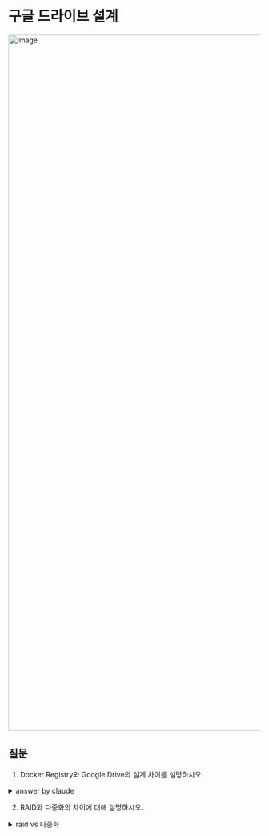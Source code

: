 # 구글 드라이브 설계

<img width="2712" height="1389" alt="image" src="https://github.com/user-attachments/assets/d31dfe74-3583-4778-8394-cfe2e3b0d7a9" />

## 질문
1. Docker Registry와 Google Drive의 설계 차이를 설명하시오

<details>
  <summary>answer by claude</summary>
  # 구글 드라이브 vs 도커 레지스트리: 설계 특징과 차이점 분석

## 📋 목차
- [시스템 개요](#시스템-개요)
- [공통 특징](#공통-특징)
- [핵심 차이점](#핵심-차이점)
- [아키텍처 비교](#아키텍처-비교)
- [데이터 모델 차이](#데이터-모델-차이)
- [성능 최적화 전략 차이](#성능-최적화-전략-차이)
- [면접에서 활용할 수 있는 포인트](#면접에서-활용할-수-있는-포인트)

---

## 시스템 개요

### 🗂️ 구글 드라이브
**목적**: 개인/팀 파일 저장 및 협업 플랫폼
**사용자**: 일반 사용자, 기업 사용자
**주요 기능**: 파일 저장, 실시간 협업, 버전 관리, 공유

### 🐳 도커 레지스트리  
**목적**: 컨테이너 이미지 저장 및 배포 시스템
**사용자**: 개발자, DevOps 엔지니어
**주요 기능**: 이미지 저장, 태그 관리, 레이어 공유, 배포

---

## 공통 특징

### 1. 콘텐츠 주소 기반 저장 (Content-Addressable Storage)

#### 공통점
```python
# 두 시스템 모두 해시 기반 중복 제거 사용
content_hash = sha256(content)
storage_key = content_hash
```

#### 효과
- ✅ 중복 데이터 제거로 저장 공간 절약
- ✅ 데이터 무결성 보장 (해시 검증)
- ✅ 참조 카운팅을 통한 효율적인 가비지 컬렉션

### 2. 계층적 데이터 구조

#### 레이어 개념
```
공통 패턴:
Base Layer (공통 부분) → 한 번만 저장
+ Delta Layer (변경 부분) → 차이점만 저장
= Complete Content (전체 내용)
```

### 3. 메타데이터 분리

#### Manifest 기반 관리
- 실제 데이터와 메타데이터 분리
- 포인터 기반 참조로 효율적 관리
- 버전 관리 및 롤백 지원

---

## 핵심 차이점

### 1. 데이터 불변성 (Immutability)

| 구분 | 구글 드라이브 | 도커 레지스트리 |
|------|-------------|----------------|
| **데이터 특성** | **가변 데이터** | **불변 데이터** |
| **수정 방식** | 파일 직접 수정 | 새 버전 생성 |
| **버전 관리** | 변경 이력 추적 | 태그 기반 버전 |

#### 구글 드라이브 (Mutable)
```python
class GoogleDriveFile:
    def update_file(self, file_id, new_content):
        # 기존 파일을 직접 수정
        current_version = self.get_current_version(file_id)
        
        # 변경된 부분만 새로운 청크로 생성
        changed_chunks = self.diff_content(current_version, new_content)
        new_version = self.create_new_version(current_version, changed_chunks)
        
        # 파일 히스토리에 추가 (기존 파일 유지)
        self.update_file_pointer(file_id, new_version)
```

#### 도커 레지스트리 (Immutable)
```python
class DockerRegistry:
    def push_image(self, image_tag, layers):
        # 새로운 이미지는 완전히 새로운 매니페스트
        manifest = self.create_manifest(layers)
        manifest_digest = sha256(manifest)
        
        # 기존 태그가 있으면 새로운 매니페스트로 교체
        self.update_tag_pointer(image_tag, manifest_digest)
        
        # 이전 매니페스트는 여전히 존재 (해시로 접근 가능)
```

### 2. 사용 패턴과 액세스 모델

| 구분 | 구글 드라이브 | 도커 레지스트리 |
|------|-------------|----------------|
| **사용 패턴** | **Read-Write 빈번** | **Write-Once, Read-Many** |
| **액세스 주체** | 개별 사용자 | 자동화 시스템 |
| **동시성** | 실시간 협업 | 배치 기반 배포 |

#### 구글 드라이브 사용 패턴
```python
class DriveUsagePattern:
    # 사용자가 파일을 수시로 편집
    patterns = {
        'create': '10%',      # 새 파일 생성
        'read': '40%',        # 파일 조회/다운로드  
        'update': '35%',      # 파일 수정
        'share': '10%',       # 공유 설정
        'delete': '5%'        # 삭제
    }
    
    # 실시간 협업 요구사항
    collaboration_features = [
        'real_time_sync',     # 실시간 동기화
        'conflict_resolution', # 충돌 해결
        'live_cursors',       # 실시간 커서
        'comment_system'      # 댓글 시스템
    ]
```

#### 도커 레지스트리 사용 패턴
```python
class RegistryUsagePattern:
    # CI/CD 파이프라인 중심
    patterns = {
        'push': '20%',        # 새 이미지 업로드
        'pull': '75%',        # 이미지 다운로드
        'tag': '3%',          # 태그 관리
        'delete': '2%'        # 정리 작업
    }
    
    # 배포 중심 요구사항
    deployment_features = [
        'atomic_operations',  # 원자적 연산
        'rollback_support',   # 롤백 지원
        'multi_arch_support', # 멀티 아키텍처
        'security_scanning'   # 보안 스캔
    ]
```

### 3. 데이터 구조와 청킹 전략

#### 구글 드라이브 청킹
```python
class DriveChunking:
    def chunk_strategy(self, file_type, file_size):
        """파일 타입과 사용 패턴에 따른 적응적 청킹"""
        
        if file_type == 'document':
            # 문서: 내용 기반 청킹 (편집 시 최소 변경)
            return self.content_based_chunking(
                target_size=64_KB,    # 작은 청크로 세밀한 변경 추적
                method='rabin_fingerprint'
            )
            
        elif file_type == 'media':
            # 미디어: 스트리밍 최적화
            return self.fixed_chunking(
                chunk_size=4_MB,      # 큰 청크로 스트리밍 성능
                alignment='frame_boundary'
            )
            
        else:
            # 기본: 균형 잡힌 청킹
            return self.adaptive_chunking(target_size=1_MB)
```

#### 도커 레지스트리 청킹
```python
class DockerLayering:
    def layer_strategy(self, dockerfile_commands):
        """Dockerfile 명령어 기반 레이어 분할"""
        
        layers = []
        
        # FROM: 베이스 이미지 (공유 가능한 큰 레이어)
        base_layer = self.create_base_layer(dockerfile_commands[0])
        layers.append(base_layer)
        
        # RUN: 각 명령어별로 레이어 생성 (캐시 최적화)
        for cmd in dockerfile_commands[1:]:
            if cmd.startswith('RUN'):
                layer = self.create_command_layer(cmd)
                layers.append(layer)
        
        # COPY/ADD: 파일 변경사항을 별도 레이어로
        file_changes = self.extract_file_changes(dockerfile_commands)
        if file_changes:
            layers.append(self.create_file_layer(file_changes))
            
        return layers
```

### 4. 네트워크 최적화 전략

| 구분 | 구글 드라이브 | 도커 레지스트리 |
|------|-------------|----------------|
| **최적화 목표** | **사용자 체감 성능** | **배포 효율성** |
| **캐싱 전략** | 사용자별 개인화 | 조직별 공통 캐시 |
| **전송 방식** | 점진적 로딩 | 일괄 다운로드 |

#### 구글 드라이브 네트워크 최적화
```python
class DriveNetworkOptimization:
    def optimize_for_user_experience(self):
        return {
            'progressive_loading': {
                'preview_first': True,        # 미리보기 우선
                'lazy_loading': True,         # 필요할 때만 로딩
                'thumbnail_priority': True    # 썸네일 우선 생성
            },
            'bandwidth_adaptation': {
                'quality_scaling': True,      # 화질 자동 조절
                'compression_level': 'dynamic', # 동적 압축
                'mobile_optimization': True   # 모바일 최적화
            },
            'prefetching': {
                'user_behavior_ml': True,     # ML 기반 예측
                'folder_prefetch': True,      # 폴더 전체 예측 로딩
                'related_files': True         # 관련 파일 예측
            }
        }
```

#### 도커 레지스트리 네트워크 최적화
```python
class RegistryNetworkOptimization:
    def optimize_for_deployment_speed(self):
        return {
            'layer_parallelization': {
                'concurrent_pulls': 8,        # 병렬 레이어 다운로드
                'dependency_aware': True,     # 의존성 순서 고려
                'bandwidth_balancing': True   # 대역폭 균등 분배
            },
            'caching_hierarchy': {
                'local_cache': True,          # 로컬 캐시
                'cluster_cache': True,        # 클러스터 캐시  
                'regional_mirror': True       # 지역별 미러
            },
            'compression': {
                'layer_compression': 'gzip',  # 레이어 압축
                'manifest_compression': True, # 매니페스트 압축
                'delta_compression': False    # 델타 압축 비활성화
            }
        }
```

---

## 아키텍처 비교

### 1. 스토리지 아키텍처

#### 구글 드라이브 스토리지
```
User Layer (사용자별 파일 포인터)
    ↓
Metadata Layer (파일 정보, 권한, 버전)
    ↓  
Content Layer (실제 청크 데이터)
    ↓
Physical Storage (지역별 분산 저장소)

특징:
- 사용자 중심 계층 구조
- 실시간 메타데이터 업데이트
- 세밀한 권한 제어
```

#### 도커 레지스트리 스토리지
```
Registry API Layer (표준 API)
    ↓
Manifest Store (이미지 메타데이터)
    ↓
Blob Store (레이어 데이터)
    ↓
Backend Storage (오브젝트 스토리지)

특징:
- API 중심 계층 구조
- 불변 데이터 모델
- 태그 기반 참조
```

### 2. 확장성 모델

#### 구글 드라이브 확장성
```python
class DriveScalability:
    scaling_dimensions = {
        'users': {
            'sharding_key': 'user_id',
            'partition_strategy': 'geographic + load',
            'replication': 'multi-region'
        },
        'files': {
            'sharding_key': 'file_id',
            'partition_strategy': 'size + access_pattern',
            'tiering': 'hot/warm/cold'
        },
        'metadata': {
            'database': 'distributed_sql',
            'consistency': 'eventual_consistency',
            'caching': 'multi_level'
        }
    }
```

#### 도커 레지스트리 확장성
```python
class RegistryScalability:
    scaling_dimensions = {
        'repositories': {
            'sharding_key': 'repository_name',
            'partition_strategy': 'namespace_based',
            'replication': 'push_model'
        },
        'layers': {
            'sharding_key': 'content_hash',
            'partition_strategy': 'hash_ring',
            'deduplication': 'global'
        },
        'metadata': {
            'database': 'eventually_consistent',
            'consistency': 'strong_for_tags',
            'caching': 'cdn_focused'
        }
    }
```

---

## 데이터 모델 차이

### 1. 메타데이터 스키마

#### 구글 드라이브 메타데이터
```json
{
  "file_id": "1BxiMVs0XRA5nFMdKvBdBZjgmUUqptlbs74OgvE2upms",
  "name": "Class Data",
  "type": "spreadsheet",
  "size": 12345,
  "created_time": "2023-01-01T00:00:00Z",
  "modified_time": "2023-12-01T15:30:00Z",
  "owner": {
    "user_id": "user123",
    "email": "user@example.com"
  },
  "permissions": [
    {
      "user_id": "user456", 
      "role": "editor",
      "inherited": false
    }
  ],
  "version_history": [
    {
      "version_id": "v1",
      "timestamp": "2023-01-01T00:00:00Z",
      "author": "user123",
      "changes": "Initial creation"
    }
  ],
  "chunks": [
    {
      "chunk_id": "sha256:abc123...",
      "offset": 0,
      "size": 1048576
    }
  ]
}
```

#### 도커 레지스트리 메타데이터
```json
{
  "schemaVersion": 2,
  "mediaType": "application/vnd.docker.distribution.manifest.v2+json",
  "config": {
    "mediaType": "application/vnd.docker.container.image.v1+json",
    "size": 1469,
    "digest": "sha256:config_hash..."
  },
  "layers": [
    {
      "mediaType": "application/vnd.docker.image.rootfs.diff.tar.gzip",
      "size": 32654,
      "digest": "sha256:layer1_hash..."
    },
    {
      "mediaType": "application/vnd.docker.image.rootfs.diff.tar.gzip",
      "size": 16724,
      "digest": "sha256:layer2_hash..."
    }
  ],
  "annotations": {
    "org.opencontainers.image.created": "2023-12-01T15:30:00Z",
    "org.opencontainers.image.version": "1.0.0"
  }
}
```

### 2. 참조 모델

#### 구글 드라이브 참조
```python
# 사용자 → 파일 → 버전 → 청크
class DriveReference:
    def resolve_file_access(self, user_id, file_path):
        # 1. 사용자 권한 확인
        permissions = self.check_user_permissions(user_id, file_path)
        
        # 2. 파일 메타데이터 조회
        file_metadata = self.get_file_metadata(file_path)
        
        # 3. 최신 버전 조회
        latest_version = self.get_latest_version(file_metadata.file_id)
        
        # 4. 청크 목록 조회
        chunks = self.get_chunks(latest_version.version_id)
        
        return FileAccess(permissions, file_metadata, chunks)
```

#### 도커 레지스트리 참조
```python
# 레포지토리 → 태그 → 매니페스트 → 레이어
class RegistryReference:
    def resolve_image_pull(self, repository, tag):
        # 1. 태그로 매니페스트 조회
        manifest_digest = self.get_tag_pointer(repository, tag)
        manifest = self.get_manifest(manifest_digest)
        
        # 2. 레이어 목록 추출
        layers = manifest.layers
        
        # 3. 각 레이어 해시로 실제 데이터 조회
        layer_data = []
        for layer in layers:
            data = self.get_blob(layer.digest)
            layer_data.append(data)
            
        return ImagePull(manifest, layer_data)
```

---

## 성능 최적화 전략 차이

### 1. 캐싱 전략

#### 구글 드라이브 캐싱
```python
class DriveCaching:
    def __init__(self):
        self.cache_levels = {
            'browser': BrowserCache(ttl=3600),      # 1시간
            'edge': EdgeCache(ttl=86400),           # 24시간  
            'regional': RegionalCache(ttl=604800),   # 7일
            'origin': OriginStorage()
        }
    
    def cache_strategy(self, file_type, access_pattern):
        if access_pattern == 'frequent_edit':
            # 자주 편집되는 파일: 짧은 캐시
            return CachePolicy(
                browser_ttl=300,    # 5분
                edge_ttl=1800,      # 30분
                invalidation='immediate'
            )
        elif access_pattern == 'read_only':
            # 읽기 전용 파일: 긴 캐시
            return CachePolicy(
                browser_ttl=86400,  # 24시간
                edge_ttl=604800,    # 7일
                invalidation='lazy'
            )
```

#### 도커 레지스트리 캐싱
```python
class RegistryCaching:
    def __init__(self):
        self.cache_levels = {
            'local': LocalCache(size='10GB'),
            'cluster': ClusterCache(size='100GB'),
            'registry': RegistryCache(size='1TB'),
            'mirror': MirrorRegistry()
        }
    
    def cache_strategy(self, layer_type, popularity):
        if layer_type == 'base_image':
            # 베이스 이미지: 적극적 캐싱
            return CachePolicy(
                local_priority='high',
                cluster_replication=True,
                ttl='infinite'  # 불변이므로 무제한
            )
        elif layer_type == 'app_layer':
            # 애플리케이션 레이어: 선택적 캐싱
            return CachePolicy(
                local_priority='medium',
                cluster_replication=False,
                ttl='30_days'
            )
```

### 2. 동시성 제어

#### 구글 드라이브 동시성
```python
class DriveConcurrency:
    def handle_concurrent_edit(self, file_id, operations):
        """실시간 협업을 위한 Operational Transformation"""
        
        # 1. 작업을 논리적 타임스탬프로 정렬
        sorted_ops = self.sort_by_logical_time(operations)
        
        # 2. 각 작업을 순차적으로 변환 및 적용
        applied_ops = []
        for op in sorted_ops:
            # 이전 작업들과의 충돌 변환
            transformed_op = self.transform_against_applied(op, applied_ops)
            
            # 변환된 작업 적용
            self.apply_operation(file_id, transformed_op)
            applied_ops.append(transformed_op)
        
        # 3. 모든 클라이언트에 동기화
        self.broadcast_operations(file_id, applied_ops)
```

#### 도커 레지스트리 동시성
```python
class RegistryConcurrency:
    def handle_concurrent_push(self, repository, tag, manifest):
        """태그 업데이트의 원자성 보장"""
        
        # 1. 락 획득 (태그별 단위)
        with self.acquire_tag_lock(repository, tag):
            
            # 2. 현재 태그 상태 확인
            current_manifest = self.get_current_manifest(repository, tag)
            
            # 3. 원자적 업데이트
            success = self.atomic_tag_update(
                repository, 
                tag, 
                current_manifest, 
                manifest
            )
            
            if success:
                # 4. 이벤트 발행 (webhooks, 등)
                self.emit_update_event(repository, tag, manifest)
                
        return success
```

---

## 면접에서 활용할 수 있는 포인트

### 1. 시스템 설계 비교 질문

**Q: "파일 저장 시스템을 설계한다면 구글 드라이브와 도커 레지스트리 중 어떤 패턴을 참고하겠는가?"**

**답변 가이드라인:**
```python
def choose_architecture_pattern(use_case):
    if use_case.has_frequent_modifications():
        return "구글 드라이브 패턴 - 가변 데이터 모델 채택"
        # - 청크 기반 변경 추적
        # - 실시간 동기화
        # - 세밀한 권한 제어
        
    elif use_case.is_immutable_deployment():
        return "도커 레지스트리 패턴 - 불변 데이터 모델 채택"
        # - 레이어 기반 구조
        # - 원자적 업데이트
        # - 전역 중복 제거
        
    else:
        return "하이브리드 패턴 - 두 모델의 장점 결합"
        # - 읽기 전용 데이터는 불변 모델
        # - 편집 가능한 데이터는 가변 모델
```

### 2. 성능 최적화 비교

**Q: "두 시스템의 캐싱 전략 차이점과 각각의 장단점은?"**

| 측면 | 구글 드라이브 | 도커 레지스트리 | 면접 포인트 |
|------|-------------|----------------|-------------|
| **캐시 무효화** | 복잡한 무효화 로직 | 간단한 불변 캐시 | 일관성 vs 성능 트레이드오프 |
| **캐시 히트율** | 사용자별 개인화로 낮음 | 레이어 공유로 높음 | 개인화 vs 공유 효율성 |
| **메모리 사용** | 메타데이터 캐시 중요 | 데이터 캐시 중요 | 캐시 계층별 최적화 전략 |

### 3. 확장성 설계 차이

**Q: "각 시스템의 확장성 병목 지점과 해결 방안은?"**

#### 구글 드라이브 병목점
```python
bottlenecks = {
    'metadata_database': {
        'problem': '실시간 업데이트로 인한 쓰기 부하',
        'solution': '샤딩 + 읽기 복제본 + 캐싱'
    },
    'real_time_sync': {
        'problem': '다중 사용자 동시 편집',
        'solution': 'CRDT + Operational Transformation'
    },
    'permission_check': {
        'problem': '복잡한 권한 계층 구조',
        'solution': '권한 캐싱 + 지연 평가'
    }
}
```

#### 도커 레지스트리 병목점
```python
bottlenecks = {
    'blob_storage': {
        'problem': '대용량 레이어 저장 및 전송',
        'solution': 'CDN + 압축 + 병렬 전송'
    },
    'manifest_lookup': {
        'problem': '태그 조회 핫스팟',
        'solution': '읽기 복제본 + 지역별 캐시'
    },
    'garbage_collection': {
        'problem': '참조되지 않는 레이어 정리',
        'solution': '백그라운드 GC + 참조 카운팅'
    }
}
```

---

## 결론: 두 시스템에서 배우는 설계 원칙

### 🎯 핵심 통찰

#### 1. **데이터 모델 선택의 중요성**
- **가변 vs 불변**: 사용 패턴에 따라 근본적으로 다른 아키텍처 필요
- **일관성 모델**: 실시간성 vs 최종 일관성의 트레이드오프
- **버전 관리**: Git-like vs Database-like 접근 방식

#### 2. **성능 최적화 전략**
- **캐싱**: 사용자 중심 vs 데이터 중심 캐싱
- **네트워크**: 점진적 로딩 vs 일괄 전송
- **저장소**: 계층적 티어링 vs 플랫 구조

#### 3. **확장성 패턴**
- **샤딩**: 사용자 기반 vs 콘텐츠 기반
- **복제**: 동기 vs 비동기 복제
- **로드밸런싱**: 세션 친화성 vs 무상태 설계

### 📚 면접 활용 팁

1. **비교 분석 능력**: 두 시스템의 차이점을 명확히 설명
2. **트레이드오프 이해**: 각 선택의 장단점을 균형있게 평가  
3. **실무 적용**: 실제 프로젝트에서 어떤 패턴을 선택할지 판단
4. **확장성 고려**: 규모에 따른 아키텍처 진화 방향 제시

이러한 관점으로 두 시스템을 이해하면, 파일 저장 시스템 설계에 대한 깊이 있는 통찰을 얻을 수 있으며, 면접에서 차별화된 답변을 제시할 수 있습니다.
</details>

2. RAID와 다중화의 차이에 대해 설명하시오.

<details>
  <summary>raid vs 다중화</summary>
  # RAID vs 다중화(Redundancy): 차이점과 특징 분석

---

## 개념 정의

### 🔄 RAID (Redundant Array of Independent Disks)
**정의**: 여러 개의 물리적 디스크를 논리적으로 하나의 디스크처럼 사용하는 기술
**범위**: 스토리지 레벨의 **로컬 중복성**
**목적**: 성능 향상, 용량 증대, 데이터 보호

### 🌐 다중화 (Redundancy/Replication)
**정의**: 시스템 전체 또는 데이터를 여러 위치에 복제하여 가용성을 높이는 기술
**범위**: 시스템 레벨의 **분산 중복성**
**목적**: 고가용성, 재해 복구, 지역적 분산

---

## 핵심 차이점

### 1. 적용 범위 (Scope)

| 구분 | RAID | 다중화 |
|------|------|--------|
| **적용 레벨** | 스토리지 레벨 | 시스템 레벨 |
| **물리적 범위** | 단일 서버 내부 | 여러 서버/데이터센터 |
| **논리적 범위** | 디스크 배열 | 전체 애플리케이션 스택 |

</details>
